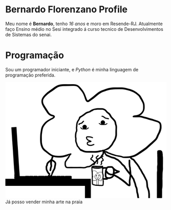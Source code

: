 # Bernardo Florenzano Profile
Meu nome é **Bernardo**, tenho *16 anos* e moro em Resende-RJ. Atualmente faço Ensino 
médio no Sesi integrado á curso tecnico de Desenvolvimentos de Sistemas do senai.

# Programação
Sou um programador iniciante, e *Python* é minha linguagem de programação preferida.

![Flor programando](flor_programando.png)
Já posso vender minha arte na praia